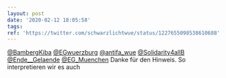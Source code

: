```yaml
---
layout: post
date: '2020-02-12 18:05:58'
tags: 
ref: 'https://twitter.com/schwarzlichtwue/status/1227655098538610688'
---
```

[@BambergKiba](https://twitter.com/BambergKiba) [@EGwuerzburg](https://twitter.com/EGwuerzburg) [@antifa_wue](https://twitter.com/antifa_wue) [@Solidarity4allB](https://twitter.com/Solidarity4allB) [@Ende__Gelaende](https://twitter.com/Ende__Gelaende) [@EG_Muenchen](https://twitter.com/EG_Muenchen) Danke für den Hinweis. So interpretieren wir es auch